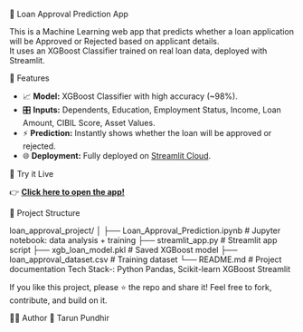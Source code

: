  🏦 Loan Approval Prediction App

This is a Machine Learning web app that predicts whether a loan application will be Approved or Rejected based on applicant details.  
It uses an XGBoost Classifier trained on real loan data, deployed with Streamlit.


📌 Features

- 📈 **Model:** XGBoost Classifier with high accuracy (~98%).
- 🎛️ **Inputs:** Dependents, Education, Employment Status, Income, Loan Amount, CIBIL Score, Asset Values.
- ⚡ **Prediction:** Instantly shows whether the loan will be approved or rejected.
- 🌐 **Deployment:** Fully deployed on [Streamlit Cloud](https://loanapprovalapp-fdantiejd7drhquym9tlzm.streamlit.app/).

 🚀 Try it Live

👉 [**Click here to open the app!**](https://loanapprovalapp-fdantiejd7drhquym9tlzm.streamlit.app/)  

 📂 Project Structure

loan_approval_project/
│
├── Loan_Approval_Prediction.ipynb # Jupyter notebook: data analysis + training
├── streamlit_app.py # Streamlit app script
├── xgb_loan_model.pkl # Saved XGBoost model
├── loan_approval_dataset.csv # Training dataset
└── README.md # Project documentation
 Tech Stack-:
Python
Pandas, 
Scikit-learn
XGBoost
Streamlit

If you like this project, please ⭐️ the repo and share it!
Feel free to fork, contribute, and build on it.

🙋‍♂️ Author
👤 Tarun Pundhir


